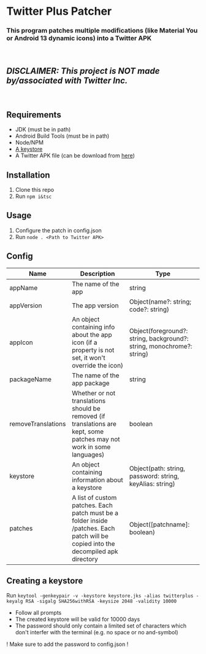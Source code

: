 # Twitter Plus Patcher
### This program patches multiple modifications (like Material You or Android 13 dynamic icons) into a Twitter APK
<br/>

## ***DISCLAIMER: This project is NOT made by/associated with Twitter Inc.***

<br />

## Requirements
- JDK (must be in path)
- Android Build Tools (must be in path)
- Node/NPM
- [A keystore](#creating-a-keystore)
- A Twitter APK file (can be download from [here](https://apkmirror.com/apk/twitter-inc/twitter))

## Installation
1. Clone this repo
2. Run ```npm i&tsc```

## Usage
1. Configure the patch in config.json
2. Run ```node . <Path to Twitter APK>```

## Config
| Name               	| Description                                                                                                                        	| Type                                                                  	|
|--------------------	|------------------------------------------------------------------------------------------------------------------------------------	|-----------------------------------------------------------------------	|
| appName            	| The name of the app                                                                                                                	| string                                                                	|
| appVersion         	| The app version                                                                                                                   	| Object(name?: string; code?: string)                                   	|
| appIcon            	| An object containing info about the app icon (if a property is not set, it won't override the icon)                                	| Object(foreground?: string, background?: string, monochrome?: string) 	|
| packageName        	| The name of the app package                                                                                                        	| string                                                                	|
| removeTranslations 	| Whether or not translations should be removed (if translations are kept, some patches may not work in some languages)              	| boolean                                                               	|
| keystore           	| An object containing information about a keystore                                                                                  	| Object(path: string, password: string, keyAlias: string)              	|
| patches            	| A list of custom patches. Each patch must be a folder inside /patches. Each patch will be copied into the decompiled apk directory 	| Object([patchname]: boolean)                                           	|

## Creating a keystore
Run ```keytool -genkeypair -v -keystore keystore.jks -alias twitterplus -keyalg RSA -sigalg SHA256withRSA -keysize 2048 -validity 10000```
  - Follow all prompts
  - The created keystore will be valid for 10000 days
  - The password should only contain a limited set of characters which don't interfer with the terminal (e.g. no space or no and-symbol)

! Make sure to add the password to config.json !
